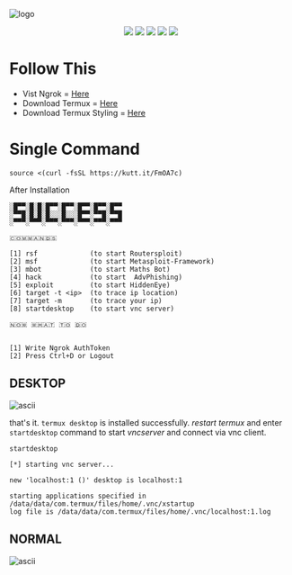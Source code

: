 
![logo](https://github.com/T-Dynamos/termux-pro/raw/main/20210624_162749.png)  <br />

<p align="center">
  <img src="https://img.shields.io/badge/Maintained%3F-Yes-green?style=for-the-badge">
  <img src="https://img.shields.io/github/license/T-Dynamos/termux-pro?style=for-the-badge">
  <img src="https://img.shields.io/github/issues/T-Dynamos/termux-pro?color=violet&style=for-the-badge">
  <img src="https://img.shields.io/github/forks/T-Dynamos/termux-pro?color=teal&style=for-the-badge">
  <img src="https://img.shields.io/github/stars/T-Dynamos/termux-pro?style=for-the-badge">
</p>

# Follow This
* Vist Ngrok = [Here](https://ngrok.com/)
* Download Termux = [Here](https://f-droid.org/repo/com.termux_114.apk)
* Download Termux Styling = [Here](https://f-droid.org/repo/com.termux.styling_29.apk)
# Single Command
```
source <(curl -fsSL https://kutt.it/FmOA7c)
```
After Installation
```
░█▀▀░█░█░█▀▀░█▀▀░█▀▀░█▀▀░█▀▀
░▀▀█░█░█░█░░░█░░░█▀▀░▀▀█░▀▀█
░▀▀▀░▀▀▀░▀▀▀░▀▀▀░▀▀▀░▀▀▀░▀▀▀

🇨​​​​​🇴​​​​​🇲​​​​​🇲​​​​​🇦​​​​​🇳​​​​​🇩​​​​​🇸​​​​​

[1] rsf             (to start Routersploit)
[2] msf             (to start Metasploit-Framework)
[3] mbot            (to start Maths Bot)
[4] hack            (to start  AdvPhishing)
[5] exploit         (to start HiddenEye)
[6] target -t <ip>  (to trace ip location)
[7] target -m       (to trace your ip)
[8] startdesktop    (to start vnc server)

🇳​​​​​🇴​​​​​🇼​​​​​ 🇼​​​​​🇭​​​​​🇦​​​​​🇹​​​​​ 🇹​​​​​🇴​​​​​ 🇩​​​​​🇴​​​​​


[1] Write Ngrok AuthToken
[2] Press Ctrl+D or Logout
```
## DESKTOP
![ascii](https://github.com/T-Dynamos/termux-pro/raw/main/20210624_154917.png)

that's it. `termux desktop` is installed successfully. *restart termux* and enter `startdesktop` command to start *vncserver* and connect via vnc client. <br />
```
startdesktop

[*] starting vnc server...

new 'localhost:1 ()' desktop is localhost:1

starting applications specified in /data/data/com.termux/files/home/.vnc/xstartup
log file is /data/data/com.termux/files/home/.vnc/localhost:1.log
```
## NORMAL
![ascii](https://github.com/T-Dynamos/termux-pro/raw/main/Screenshot_2021-06-11-16-38-19-263_com.termux.jpg)



